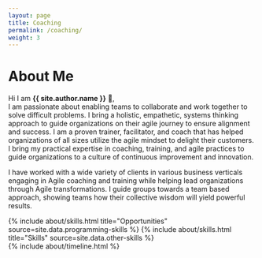 ```yaml
---
layout: page
title: Coaching
permalink: /coaching/
weight: 3
---
```


# **About Me**

Hi I am **{{ site.author.name }}** :wave:,<br>
I am passionate about enabling teams to collaborate and work together to solve difficult problems. I bring a holistic, empathetic, systems thinking approach to guide organizations on their agile journey to ensure alignment and success. I am a proven trainer, facilitator, and coach that has helped organizations of all sizes utilize the agile mindset to delight their customers. I bring my practical expertise in coaching, training, and agile practices to guide organizations to a culture of continuous improvement and innovation.

I have worked with a wide variety of clients in various business verticals engaging in Agile coaching and training while helping lead organizations through Agile transformations. I guide groups towards a team based approach, showing teams how their collective wisdom will yield powerful results.

<div class="row">
{% include about/skills.html title="Opportunities" source=site.data.programming-skills %}
{% include about/skills.html title="Skills" source=site.data.other-skills %}
</div>

<div class="row">
{% include about/timeline.html %}
</div>